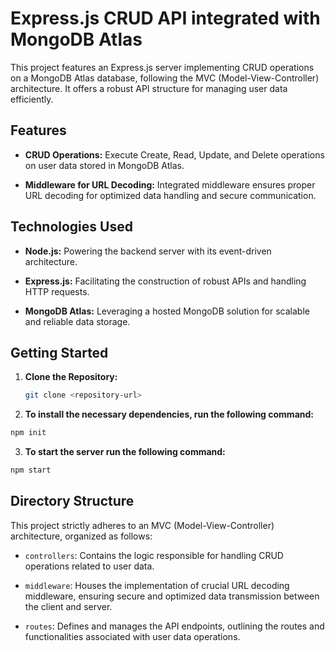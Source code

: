 # Express.js CRUD API integrated with MongoDB Atlas

This project features an Express.js server implementing CRUD operations on a MongoDB Atlas database, following the MVC (Model-View-Controller) architecture. It offers a robust API structure for managing user data efficiently.

## Features

- **CRUD Operations:** Execute Create, Read, Update, and Delete operations on user data stored in MongoDB Atlas.
  
- **Middleware for URL Decoding:** Integrated middleware ensures proper URL decoding for optimized data handling and secure communication.

## Technologies Used

- **Node.js:** Powering the backend server with its event-driven architecture.
  
- **Express.js:** Facilitating the construction of robust APIs and handling HTTP requests.
  
- **MongoDB Atlas:** Leveraging a hosted MongoDB solution for scalable and reliable data storage.

## Getting Started

1. **Clone the Repository:**
   ```bash
   git clone <repository-url>
2. **To install the necessary dependencies, run the following command:**

```bash
npm init
  ```
3. **To  start the server run the following command:**
 ```bash
npm start
  ```
## Directory Structure

This project strictly adheres to an MVC (Model-View-Controller) architecture, organized as follows:

- `controllers`: Contains the logic responsible for handling CRUD operations related to user data.

- `middleware`: Houses the implementation of crucial URL decoding middleware, ensuring secure and optimized data transmission between the client and server.

- `routes`: Defines and manages the API endpoints, outlining the routes and functionalities associated with user data operations.





